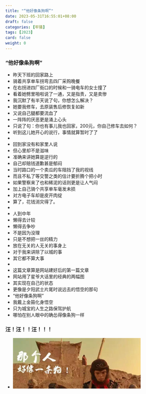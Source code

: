 ```yaml
---
title: "“他好像条狗啊”"
date: 2023-05-31T16:55:01+08:00
draft: false
categories: [牢骚]
tags: [2023]
card: false
weight: 0
---
```


### “他好像条狗啊”
- 昨天下班的回家路上
- 骑着共享单车拐弯去四厂采购晚餐
- 在右拐进四厂街口的时候和一骑电车的女士撞了
- 看着她劈里啪啦说了一通，又是指责，又是卖惨
- 我沉默了有半天说了句，你想怎么解决？
- 她要我修车，去原装售后修恢复如新
- 又说自己腿都要流血了
- 一阵阵的厌恶更是涌上心头
- 只说了句：你也有事儿我也回家，200元，你自己修车去如何？
- 听到这儿她开心的说行，事情就算暂时了了
- 
- 回到家没有和家里人说
- 但心里却不是滋味
- 准确来讲她算是逆行的
- 自己却赔钱道歉甚是郁闷
- 当时路口的一个卖瓜的车阻挡了我的视线
- 而且不私了等交警之类的估计要折腾个把小时
- 如果警察来了也和稀泥的话则更是让人气闷
- 加上自己骑个共享单车毫发未损
- 对方电子车却是皮开肉绽
- 算了，花钱消灾得了。
- 
- 人到中年
- 懒得去计较
- 懒得去争吵 
- 不是因为没理
- 只是不想把一丝的精力
- 放在无关的人无关的事身上
- 对于我来讲除了以城的事
- 其它都不算大事
- 
- 这篇文章算是网站建好后的第一篇文章
- 网站用了星爷大话里的经典的两幅图
- 其实现在自己的状态
- 更像是夕阳武士片尾时说远去的悟空的那句
- “他好像条狗啊”
- 我戴上金箍化身悟空
- 只为城宝的人生之路保驾护航
- 哪怕在别人眼中的确怂得像条狗一样

### 汪！汪！！汪！！！

- <img alt="图 1" src="imgs/20d51d2a9c9aab19266874c68933281ae9585aa8a3016654a6c9e52d4c629896.png" width="400" />  
